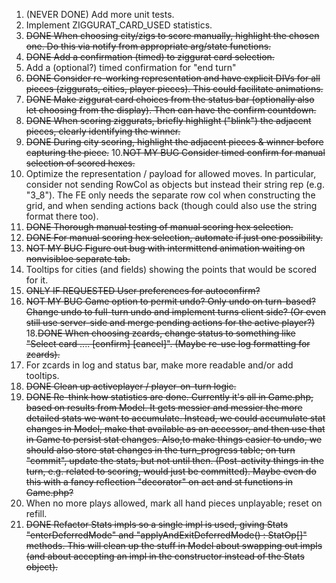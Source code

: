 1. (NEVER DONE) Add more unit tests.
2. Implement ZIGGURAT_CARD_USED statistics.
3. ~~DONE When choosing city/zigs to score manually, highlight the chosen one. Do this via notify from appropriate arg/state functions.~~
4. ~~DONE Add a confirmation (timed) to ziggurat card selection.~~
5. Add a (optional?) timed confirmation for "end turn"
6. ~~DONE Consider re-working representation and have explicit DIVs for all pieces (ziggurats, cities, player pieces). This could facilitate animations.~~
7. ~~DONE Make ziggurat card choices from the status bar (optionally also let choosing from the display). Then can have the confirm countdown.~~
8. ~~DONE When scoring ziggurats, briefly highlight ("blink") the adjacent pieces, clearly identifying the winner.~~
9. ~~DONE During city scoring, highlight the adjacent pieces & winner before capturing the piece.~~
10.~~NOT MY BUG Consider timed confirm for manual selection of scored hexes.~~
11. Optimize the representation / payload for allowed moves. In particular, consider not sending RowCol as objects but instead their string rep (e.g. "3_8"). The FE only needs the separate row col when constructing the grid, and when sending actions back (though could also use the string format there too).
12. ~~DONE Thorough manual testing of manual scoring hex selection.~~
13. ~~DONE For manual scoring hex selection, automate if just one possibility.~~
14. ~~NOT MY BUG Figure out bug with intermittend animation waiting on nonvisibloe separate tab.~~
15. Tooltips for cities (and fields) showing the points that would be scored for it.
16. ~~ONLY IF REQUESTED User preferences for autoconfirm?~~
17. ~~NOT MY BUG Game option to permit undo? Only undo on turn-based? Change undo to full-turn undo and implement turns client side? (Or even still use server-side and merge pending actions for the active player?)~~
18.~~DONE When choosing zcards, change status to something like "Select card .... [confirm] [cancel]". (Maybe re-use log formatting for zcards).~~
19. For zcards in log and status bar, make more readable and/or add tooltips.
20. ~~DONE Clean up activeplayer / player-on-turn logic.~~
21. ~~DONE Re-think how statistics are done. Currently it's all in Game.php, based on results from Model. It gets messier and messier the more detailed stats we want to accumulate. Instead, we could accumulate stat changes in Model, make that available as an accessor, and then use that in Game to persist stat changes. Also,to make things easier to undo, we should also store stat changes in the turn_progress table; on turn "commit", update the stats, but not until then. (Post-activity things in the turn, e.g. related to scoring, would just be committed). Maybe even do this with a fancy reflection "decorator" on act and st functions in Game.php?~~
22. When no more plays allowed, mark all hand pieces unplayable; reset on refill.
23. ~~DONE Refactor Stats impls so a single impl is used, giving Stats "enterDeferredMode" and "applyAndExitDeferredMode() : StatOp[]" methods. This will clean up the stuff in Model about swapping out impls (and about accepting an impl in the constructor instead of the Stats object).~~
